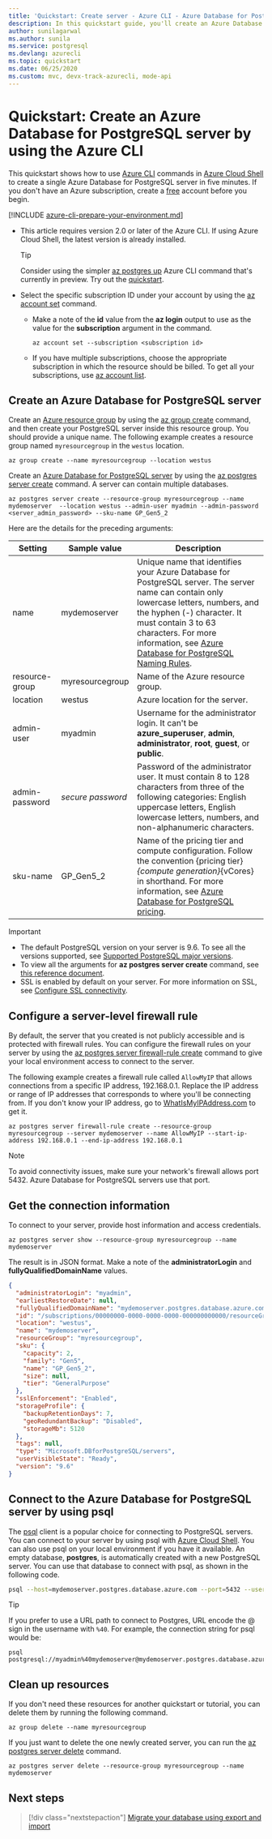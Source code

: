 ```yaml
---
title: 'Quickstart: Create server - Azure CLI - Azure Database for PostgreSQL - single server'
description: In this quickstart guide, you'll create an Azure Database for PostgreSQL server by using the Azure CLI.
author: sunilagarwal
ms.author: sunila
ms.service: postgresql
ms.devlang: azurecli
ms.topic: quickstart
ms.date: 06/25/2020
ms.custom: mvc, devx-track-azurecli, mode-api
---
```

# Quickstart: Create an Azure Database for PostgreSQL server by using the Azure CLI

This quickstart shows how to use [Azure CLI](/cli/azure/get-started-with-azure-cli) commands in [Azure Cloud Shell](https://shell.azure.com) to create a single Azure Database for PostgreSQL server in five minutes. If you don't have an Azure subscription, create a [free](https://azure.microsoft.com/free/) account before you begin.

[!INCLUDE [azure-cli-prepare-your-environment.md](../../includes/azure-cli-prepare-your-environment.md)]

- This article requires version 2.0 or later of the Azure CLI. If using Azure Cloud Shell, the latest version is already installed.

    > [!TIP]
    >  Consider using the simpler [az postgres up](/cli/azure/postgres#az_postgres_up) Azure CLI command that's currently in preview. Try out the [quickstart](./quickstart-create-server-up-azure-cli.md).

- Select the specific subscription ID under your account by using the  [az account set](/cli/azure/account) command.

    - Make a note of the **id** value from the **az login** output to use as the value for the **subscription** argument in the command. 

        ```azurecli
        az account set --subscription <subscription id>
        ```

    - If you have multiple subscriptions, choose the appropriate subscription in which the resource should be billed. To get all your subscriptions, use [az account list](/cli/azure/account#az_account_list).

## Create an Azure Database for PostgreSQL server

Create an [Azure resource group](../azure-resource-manager/management/overview.md) by using the [az group create](/cli/azure/group#az_group_create) command, and then create your PostgreSQL server inside this resource group. You should provide a unique name. The following example creates a resource group named `myresourcegroup` in the `westus` location.

```azurecli-interactive
az group create --name myresourcegroup --location westus
```

Create an [Azure Database for PostgreSQL server](overview.md) by using the [az postgres server create](/cli/azure/postgres/server) command. A server can contain multiple databases.

```azurecli-interactive
az postgres server create --resource-group myresourcegroup --name mydemoserver  --location westus --admin-user myadmin --admin-password <server_admin_password> --sku-name GP_Gen5_2 
```
Here are the details for the preceding arguments: 

**Setting** | **Sample value** | **Description**
---|---|---
name | mydemoserver | Unique name that identifies your Azure Database for PostgreSQL server. The server name can contain only lowercase letters, numbers, and the hyphen (-) character. It must contain 3 to 63 characters. For more information, see [Azure Database for PostgreSQL Naming Rules](../azure-resource-manager/management/resource-name-rules.md#microsoftdbforpostgresql).
resource-group | myresourcegroup | Name of the Azure resource group.
location | westus | Azure location for the server.
admin-user | myadmin | Username for the administrator login. It can't be **azure_superuser**, **admin**, **administrator**, **root**, **guest**, or **public**.
admin-password | *secure password* | Password of the administrator user. It must contain 8 to 128 characters from three of the following categories: English uppercase letters, English lowercase letters, numbers, and non-alphanumeric characters.
sku-name|GP_Gen5_2| Name of the pricing tier and compute configuration. Follow the convention {pricing tier}_{compute generation}_{vCores} in shorthand. For more information, see [Azure Database for PostgreSQL pricing](https://azure.microsoft.com/pricing/details/postgresql/server/).

>[!IMPORTANT] 
>- The default PostgreSQL version on your server is 9.6. To see all the versions supported, see [Supported PostgreSQL major versions](./concepts-supported-versions.md).
>- To view all the arguments for **az postgres server create** command, see [this reference document](/cli/azure/postgres/server#az_postgres_server_create).
>- SSL is enabled by default on your server. For more information on SSL, see [Configure SSL connectivity](./concepts-ssl-connection-security.md).

## Configure a server-level firewall rule 
By default, the server that you created is not publicly accessible and is protected with firewall rules. You can configure the firewall rules on your server by using the [az postgres server firewall-rule create](/cli/azure/postgres/server/firewall-rule) command to give your local environment access to connect to the server. 

The following example creates a firewall rule called `AllowMyIP` that allows connections from a specific IP address, 192.168.0.1. Replace the IP address or range of IP addresses that corresponds to where you'll be connecting from. If you don't know your IP address, go to [WhatIsMyIPAddress.com](https://whatismyipaddress.com/) to get it.


```azurecli-interactive
az postgres server firewall-rule create --resource-group myresourcegroup --server mydemoserver --name AllowMyIP --start-ip-address 192.168.0.1 --end-ip-address 192.168.0.1
```

> [!NOTE]
> To avoid connectivity issues, make sure your network's firewall allows port 5432. Azure Database for PostgreSQL servers use that port. 

## Get the connection information

To connect to your server, provide host information and access credentials.

```azurecli-interactive
az postgres server show --resource-group myresourcegroup --name mydemoserver
```

The result is in JSON format. Make a note of the **administratorLogin** and **fullyQualifiedDomainName** values.

```json
{
  "administratorLogin": "myadmin",
  "earliestRestoreDate": null,
  "fullyQualifiedDomainName": "mydemoserver.postgres.database.azure.com",
  "id": "/subscriptions/00000000-0000-0000-0000-000000000000/resourceGroups/myresourcegroup/providers/Microsoft.DBforPostgreSQL/servers/mydemoserver",
  "location": "westus",
  "name": "mydemoserver",
  "resourceGroup": "myresourcegroup",
  "sku": {
    "capacity": 2,
    "family": "Gen5",
    "name": "GP_Gen5_2",
    "size": null,
    "tier": "GeneralPurpose"
  },
  "sslEnforcement": "Enabled",
  "storageProfile": {
    "backupRetentionDays": 7,
    "geoRedundantBackup": "Disabled",
    "storageMb": 5120
  },
  "tags": null,
  "type": "Microsoft.DBforPostgreSQL/servers",
  "userVisibleState": "Ready",
  "version": "9.6"
}
```

## Connect to the Azure Database for PostgreSQL server by using psql
The [psql](https://www.postgresql.org/docs/current/static/app-psql.html) client is a popular choice for connecting to PostgreSQL servers. You can connect to your server by using psql with [Azure Cloud Shell](../cloud-shell/overview.md). You can also use psql on your local environment if you have it available. An empty database, **postgres**, is automatically created with a new PostgreSQL server. You can use that database to connect with psql, as shown in the following code. 

   ```bash
 psql --host=mydemoserver.postgres.database.azure.com --port=5432 --username=myadmin@mydemoserver --dbname=postgres
   ```

> [!TIP]
> If you prefer to use a URL path to connect to Postgres, URL encode the @ sign in the username with `%40`. For example, the connection string for psql would be:
>
> ```
> psql postgresql://myadmin%40mydemoserver@mydemoserver.postgres.database.azure.com:5432/postgres
> ```


## Clean up resources
If you don't need these resources for another quickstart or tutorial, you can delete them by running the following command. 

```azurecli-interactive
az group delete --name myresourcegroup
```

If you just want to delete the one newly created server, you can run the [az postgres server delete](/cli/azure/postgres/server) command.

```azurecli-interactive
az postgres server delete --resource-group myresourcegroup --name mydemoserver
```

## Next steps
> [!div class="nextstepaction"]
> [Migrate your database using export and import](./howto-migrate-using-export-and-import.md)
